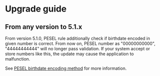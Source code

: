 # Upgrade guide

## From any version to 5.1.x
From version 5.1.0, PESEL rule additionally check if birthdate encoded in given number is correct.
From now on, PESEL number as "00000000000", "44444444444" will no longer pass validation.
If your system accept or store numbers like this, the update may cause the application to malfunction.

See [PESEL birthdate encoding method](https://pl.wikipedia.org/wiki/PESEL#Data_urodzenia) for more information.
